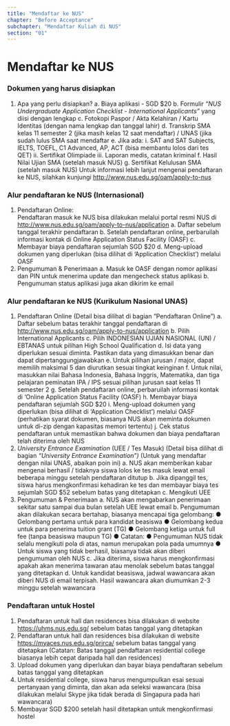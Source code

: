 ```yaml
---
title: "Mendaftar ke NUS"
chapter: "Before Acceptance"
subchapter: "Mendaftar Kuliah di NUS"
section: "01"
---
```


# Mendaftar ke NUS

### Dokumen yang harus disiapkan

1. Apa yang perlu disiapkan?
   a. Biaya aplikasi - SGD $20
   b. Formulir _“NUS Undergraduate Application Checklist - International Applicants”_ yang diisi dengan lengkap
   c. Fotokopi Paspor / Akta Kelahiran / Kartu Identitas (dengan nama lengkap dan tanggal lahir)
   d. Transkrip SMA kelas 11 semester 2 (jika masih kelas 12 saat mendaftar) / UNAS (jika sudah lulus SMA saat mendaftar
   e. Jika ada:
   i. SAT and SAT Subjects, IELTS, TOEFL, C1 Advanced, AP, ACT (bisa membantu lolos dari tes QET)
   ii. Sertifikat Olimpiade
   iii. Laporan medis, catatan kriminal
   f. Hasil Nilai Ujian SMA (setelah masuk NUS)
   g. Sertifikat Kelulusan SMA (setelah masuk NUS)
   Untuk informasi lebih lanjut mengenai pendaftaran ke NUS, silahkan kunjungi http://www.nus.edu.sg/oam/apply-to-nus

### Alur pendaftaran ke NUS (Internasional)

1. Pendaftaran Online:  
   Pendaftaran masuk ke NUS bisa dilakukan melalui portal resmi NUS di http://www.nus.edu.sg/oam/apply-to-nus/application
   a. Daftar sebelum tanggal terakhir pendaftaran
   b. Setelah pendaftaran online, perbaruilah informasi kontak di Online Application Status Facility (OASF)
   c. Membayar biaya pendaftaran sejumlah SGD $20
   d. Meng-upload dokumen yang diperlukan (bisa dilihat di ‘Application Checklist’) melalui OASF
2. Pengumuman & Penerimaan
   a. Masuk ke OASF dengan nomor aplikasi dan PIN untuk menerima update dan mengecheck status aplikasi
   b. Pengumuman status aplikasi juga akan dikirim ke email

### Alur pendaftaran ke NUS (Kurikulum Nasional UNAS)

1. Pendaftaran Online (Detail bisa dilihat di bagian “Pendaftaran Online”)
   a. Daftar sebelum batas terakhir tanggal pendaftaran di http://www.nus.edu.sg/oam/apply-to-nus/application
   b. Pilih International Applicants
   c. Pilih INDONESIAN UJIAN NASIONAL (UN) / EBTANAS untuk pilihan High School Qualification
   d. Isi data yang diperlukan sesuai diminta. Pastikan data yang dimasukkan benar dan dapat dipertanggungjawabkan
   e. Untuk pilihan jurusan / major, dapat memilih maksimal 5 dan diurutkan sesuai tingkat keinginan
   f. Untuk nilai, masukkan nilai Bahasa Indonesia, Bahasa Inggris, Matematika, dan tiga pelajaran peminatan IPA / IPS sesuai pilihan jurusan saat kelas 11 semester 2
   g. Setelah pendaftaran online, perbaruilah informasi kontak di ‘Online Application Status Facility (OASF)
   h. Membayar biaya pendaftaran sejumlah SGD $20
   i. Meng-upload dokumen yang diperlukan (bisa dilihat di ‘Application Checklist’) melalui OASF (perhatikan syarat dokumen, biasanya NUS akan meminta dokumen untuk di-zip dengan kapasitas memori tertentu)
   j. Cek status pendaftaran untuk memastikan bahwa dokumen dan biaya pendaftaran telah diterima oleh NUS
2. _University Entrance Examination_ (UEE / Tes Masuk) (Detail bisa dilihat di bagian _“University Entrance Examination”)_ (Untuk yang mendaftar dengan nilai UNAS, abaikan poin ini)
   a. NUS akan memberikan kabar mengenai berhasil / tidaknya siswa lolos ke tes masuk lewat email beberapa minggu setelah pendaftaran ditutup
   b. Jika dipanggil tes, siswa harus mengkonfirmasi kehadiran ke tes dan membayar biaya tes sejumlah SGD $52 sebelum batas yang ditetapkan
   c. Mengikuti UEE
3. Pengumuman & Penerimaan
   a. NUS akan mengabarkan penerimaan sekitar satu sampai dua bulan setelah UEE lewat email
   b. Pengumuman akan dilakukan secara bertahap, biasanya mencapai tiga gelombang:
   ● Gelombang pertama untuk para kandidat beasiswa
   ● Gelombang kedua untuk para penerima tuition grant (TG)
   ● Gelombang ketiga untuk full fee (tanpa beasiswa maupun TG)
   ● Catatan:
   ● Pengumuman NUS tidak selalu mengikuti pola di atas, namun merupakan pola pada umumnya
   ● Untuk siswa yang tidak berhasil, biasanya tidak akan diberi pengumuman oleh NUS
   c. Jika diterima, siswa harus mengkonfirmasi apakah akan menerima tawaran atau menolak sebelum batas tanggal yang ditetapkan
   d. Untuk kandidat beasiswa, jadwal wawancara akan diberi NUS di email terpisah. Hasil wawancara akan diumumkan 2-3 minggu setelah wawancara

### Pendaftaran untuk Hostel

1. Pendaftaran untuk hall dan residences bisa dilakukan di website https://uhms.nus.edu.sg/ sebelum batas tanggal yang ditetapkan
2. Pendaftaran untuk hall dan residences bisa dilakukan di website https://myaces.nus.edu.sg/prjrca/ sebelum batas tanggal yang ditetapkan (Catatan: Batas tanggal pendaftaran residential college biasanya lebih cepat daripada hall dan residences)
3. Upload dokumen yang diperlukan dan bayar biaya pendaftaran sebelum batas tanggal yang ditetapkan
4. Untuk residential college, siswa harus mengumpulkan esai sesuai pertanyaan yang diminta, dan akan ada seleksi wawancara (bisa dilakukan melalui Skype jika tidak berada di Singapura pada hari wawancara)
5. Membayar SGD $200 setelah hasil ditetapkan untuk mengkonfirmasi hostel
